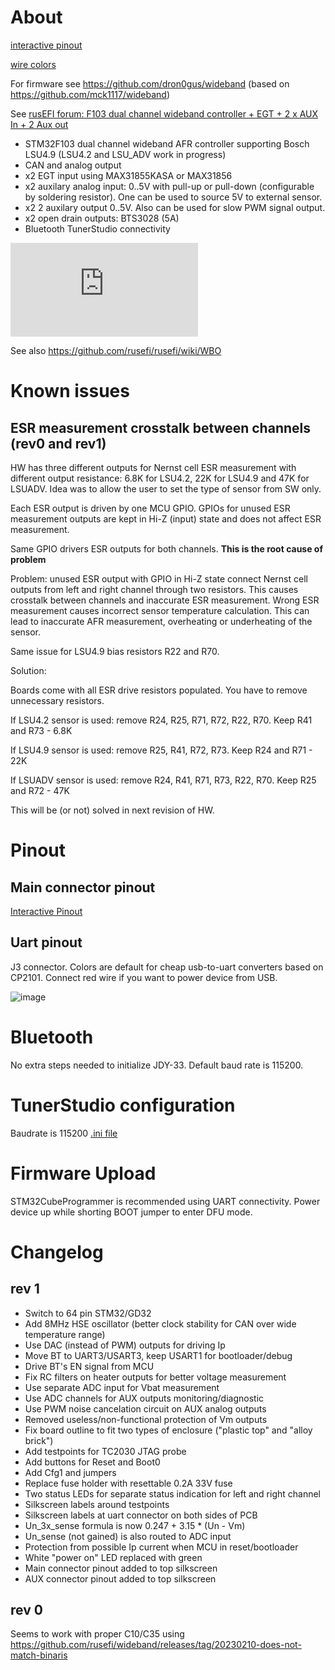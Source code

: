 # About

[interactive pinout](https://rusefi.com/docs/pinouts/lambda-x2/)

[wire colors](https://github.com/rusefi/rusefi/wiki/WBO#naming-convention)

For firmware see https://github.com/dron0gus/wideband (based on https://github.com/mck1117/wideband)

See [rusEFI forum: F103 dual channel wideband controller + EGT + 2 x AUX In + 2 Aux out](https://rusefi.com/forum/viewtopic.php?f=4&t=2314)


* STM32F103 dual channel wideband AFR controller supporting Bosch LSU4.9 (LSU4.2 and LSU_ADV work in progress)
* CAN and analog output
* x2 EGT input using MAX31855KASA or MAX31856
* x2 auxilary analog input: 0..5V with pull-up or pull-down (configurable by soldering resistor). One can be used to source 5V to external sensor.
* x2 2 auxilary output 0..5V. Also can be used for slow PWM signal output.
* x2 open drain outputs: BTS3028 (5A)
* Bluetooth TunerStudio connectivity

![x](https://rusefi.com/forum/download/file.php?id=9478)


See also https://github.com/rusefi/rusefi/wiki/WBO

# Known issues

## ESR measurement crosstalk between channels (rev0 and rev1)

HW has three different outputs for Nernst cell ESR measurement with different output resistance: 6.8K for LSU4.2, 22K for LSU4.9 and 47K for LSUADV. Idea was to allow the user to set the type of sensor from SW only.

Each ESR output is driven by one MCU GPIO. GPIOs for unused ESR measurement outputs are kept in Hi-Z (input) state and does not affect ESR measurement.

Same GPIO drivers ESR outputs for both channels. **This is the root cause of problem**

Problem: unused ESR output with GPIO in Hi-Z state connect Nernst cell outputs from left and right channel through two resistors. This causes crosstalk between channels and inaccurate ESR measurement. Wrong ESR measurement causes incorrect sensor temperature calculation. This can lead to inaccurate AFR measurement, overheating or underheating of the sensor.

Same issue for LSU4.9 bias resistors R22 and R70.

Solution:

Boards come with all ESR drive resistors populated. You have to remove unnecessary resistors.

If LSU4.2 sensor is used: remove R24, R25, R71, R72, R22, R70. Keep R41 and R73 - 6.8K

If LSU4.9 sensor is used: remove R25, R41, R72, R73. Keep R24 and R71 - 22K

If LSUADV sensor is used: remove R24, R41, R71, R73, R22, R70. Keep R25 and R72 - 47K

This will be (or not) solved in next revision of HW.


# Pinout

## Main connector pinout

[Interactive Pinout](https://rusefi.com/docs/pinouts/lambda-x2/)

## Uart pinout

J3 connector. Colors are default for cheap usb-to-uart converters based on CP2101.
Connect red wire if you want to power device from USB.

![image](https://user-images.githubusercontent.com/48498823/208742019-953c3ffc-588c-409b-8e2a-7ff916e8f506.png)

# Bluetooth
No extra steps needed to initialize JDY-33.
Default baud rate is 115200.

# TunerStudio configuration

Baudrate is 115200
[.ini file](https://github.com/dron0gus/wideband/blob/master/firmware/ini/rusefi_wb_f1_dual.ini)

# Firmware Upload

STM32CubeProgrammer is recommended using UART connectivity. Power device up while shorting BOOT jumper to enter DFU mode.

# Changelog

## rev 1
* Switch to 64 pin STM32/GD32
* Add 8MHz HSE oscillator (better clock stability for CAN over wide temperature range)
* Use DAC (instead of PWM) outputs for driving Ip
* Move BT to UART3/USART3, keep USART1 for bootloader/debug
* Drive BT's EN signal from MCU
* Fix RC filters on heater outputs for better voltage measurement
* Use separate ADC input for Vbat measurement
* Use ADC channels for AUX outputs monitoring/diagnostic
* Use PWM noise cancelation circuit on AUX analog outputs
* Removed useless/non-functional protection of Vm outputs
* Fix board outline to fit two types of enclosure ("plastic top" and "alloy brick")
* Add testpoints for TC2030 JTAG probe
* Add buttons for Reset and Boot0
* Add Cfg1 and jumpers
* Replace fuse holder with resettable 0.2A 33V fuse
* Two status LEDs for separate status indication for left and right channel
* Silkscreen labels around testpoints
* Silkscreen labels at uart connector on both sides of PCB
* Un_3x_sense formula is now 0.247 + 3.15 * (Un - Vm)
* Un_sense (not gained) is also routed to ADC input
* Protection from possible Ip current when MCU in reset/bootloader
* White "power on" LED replaced with green
* Main connector pinout added to top silkscreen
* AUX connector pinout added to top silkscreen

## rev 0

Seems to work with proper C10/C35 using https://github.com/rusefi/wideband/releases/tag/20230210-does-not-match-binaris
